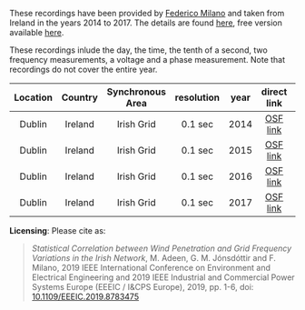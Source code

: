 These recordings have been provided by [Federico Milano](http://faraday1.ucd.ie/) and taken from Ireland in the years 2014 to 2017. The details are found [here](https://ieeexplore.ieee.org/abstract/document/8783475), free version available [here](http://faraday1.ucd.ie/archive/papers/freqcorr.pdf).

These recordings inlude the day, the time, the tenth of a second, two frequency measurements, a voltage and a phase measurement. Note that recordings do not cover the entire year.

| Location | Country | Synchronous Area | resolution |  year  | direct link | size (GB) |
|:---:|:---:|:---:|:---:|:---:|:---:|:---:|
| Dublin | Ireland | Irish Grid | 0.1 sec |  2014 | [OSF link](https://osf.io/y9nrh/download) | 1.22 |
| Dublin | Ireland | Irish Grid | 0.1 sec |  2015 | [OSF link](https://osf.io/38fnx/download) | 2.56 |
| Dublin | Ireland | Irish Grid | 0.1 sec |  2016 | [OSF link](https://osf.io/8dqk2/download) | 1.79 |
| Dublin | Ireland | Irish Grid | 0.1 sec |  2017 | [OSF link](https://osf.io/5rsq9/download) | 2.35 |

**Licensing**: Please cite as:
>*Statistical Correlation between Wind Penetration and Grid Frequency Variations in the Irish Network*, M. Adeen, G. M. Jónsdóttir and F. Milano, 2019 IEEE International Conference on Environment and Electrical Engineering and 2019 IEEE Industrial and Commercial Power Systems Europe (EEEIC / I&CPS Europe), 2019, pp. 1-6, doi: [10.1109/EEEIC.2019.8783475](https://ieeexplore.ieee.org/document/8783475)
